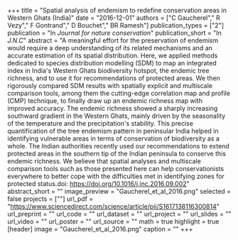 +++
title = "Spatial analysis of endemism to redefine conservation areas in Western Ghats (India)"
date = "2016-12-01"
authors = ["C Gaucherel"," R Vezy"," F Gontrand"," D Bouchet"," BR Ramesh"]
publication_types = ["2"]
publication = "In *Journal for nature conservation*"
publication_short = "In *J.N.C*"
abstract = "A meaningful effort for the preservation of endemism would require a deep understanding of its related mechanisms and an accurate estimation of its spatial distribution. Here, we applied methods dedicated to species distribution modelling (SDM) to map an integrated index in India's Western Ghats biodiversity hotspot, the endemic tree richness, and to use it for recommendations of protected areas. We then rigorously compared SDM results with spatially explicit and multiscale comparison tools, among them the cutting-edge correlation map and profile (CMP) technique, to finally draw up an endemic richness map with improved accuracy. The endemic richness showed a sharply increasing southward gradient in the Western Ghats, mainly driven by the seasonality of the temperature and the precipitation's stability. This precise quantification of the tree endemism pattern in peninsular India helped in identifying vulnerable areas in terms of conservation of biodiversity as a whole. The Indian authorities recently used our recommendations to extend protected areas in the southern tip of the Indian peninsula to conserve this endemic richness. We believe that spatial analyses and multiscale comparison tools such as those presented here can help conservationists everywhere to better cope with the difficulties met in identifying zones for protected status.doi: https://doi.org/10.1016/j.jnc.2016.09.002"
abstract_short = ""
image_preview = "Gaucherel_et_al_2016.png"
selected =  false
projects = [""]
url_pdf = "https://www.sciencedirect.com/science/article/pii/S1617138116300814"
url_preprint = ""
url_code = ""
url_dataset =  ""
url_project =  ""
url_slides =  ""
url_video =  ""
url_poster =  ""
url_source =  ""
math = true
highlight = true
[header]
image = "Gaucherel_et_al_2016.png"
caption =  ""
+++
